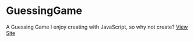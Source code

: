 # GuessingGame
A Guessing Game
I enjoy creating with JavaScript, so why not create?
[View Site](https://Chidubem3.github.io/)
